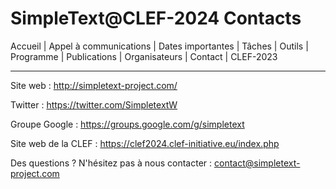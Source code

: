 # SimpleText@CLEF-2024 Contacts

Accueil | Appel à communications | Dates importantes | Tâches | Outils | Programme | Publications | Organisateurs | Contact | CLEF-2023

---

Site web : http://simpletext-project.com/

Twitter : https://twitter.com/SimpletextW

Groupe Google : https://groups.google.com/g/simpletext

Site web de la CLEF : https://clef2024.clef-initiative.eu/index.php 
 
Des questions ? N'hésitez pas à nous contacter : contact@simpletext-project.com
